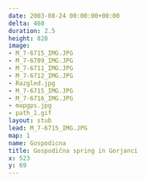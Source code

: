 ```yaml
---
date: 2003-08-24 00:00:00+00:00
delta: 460
duration: 2.5
height: 828
image:
- M_7-6715_IMG.JPG
- M_7-6709_IMG.JPG
- M_7-6711_IMG.JPG
- M_7-6712_IMG.JPG
- Razgled.jpg
- M_7-6715_IMG.JPG
- M_7-6716_IMG.JPG
- mapgps.jpg
- path_1.gif
layout: stub
lead: M_7-6715_IMG.JPG
map: 1
name: Gospodicna
title: Gospodična spring in Gorjanci
x: 523
y: 69
---
```

